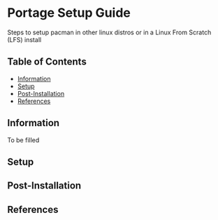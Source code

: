 # Portage Setup Guide

Steps to setup pacman in other linux distros or in a Linux From Scratch (LFS) install

## Table of Contents
- [Information](#information)
- [Setup](#setup)
- [Post-Installation](#post-installation)
- [References](#references)

## Information

To be filled

## Setup


## Post-Installation


## References

